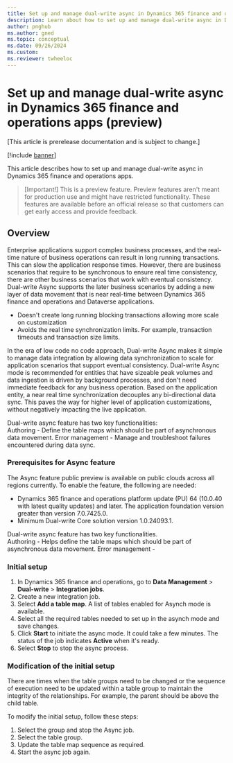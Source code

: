 ```yaml
---
title: Set up and manage dual-write async in Dynamics 365 finance and operations apps (preview)
description: Learn about how to set up and manage dual-write async in Dynamics 365 finance and operations apps.
author: pnghub
ms.author: gned
ms.topic: conceptual
ms.date: 09/26/2024
ms.custom:
ms.reviewer: twheeloc
---
```


# Set up and manage dual-write async in Dynamics 365 finance and operations apps (preview)

[This article is prerelease documentation and is subject to change.]

[!include [banner](../../includes/banner.md)]

This article describes how to set up and manage dual-write async in Dynamics 365 finance and operations apps.

>[Important!]
> This is a preview feature.
> Preview features aren't meant for production use and might have restricted functionality. These features are available before an official release so that customers can get early access and provide feedback.

## Overview 

Enterprise applications support complex business processes, and the real-time nature of business operations can result in long running transactions. This can slow the application response times. However, 
there are business scenarios that require to be synchronous to ensure real time consistency, there are other business scenarios that work with eventual consistency. 
Dual-write Async supports the later business scenarios by adding a new layer of data movement that is near real-time between Dynamics 365 finance and operations and Dataverse applications.
 - Doesn't create long running blocking transactions allowing more scale on customization
 - Avoids the real time synchronization limits. For example, transaction timeouts and transaction size limits. 

 
In the era of low code no code approach, Dual-write Async makes it simple to manage data integration by allowing data synchronization to scale for application scenarios that support eventual consistency. 
Dual-write Async mode is recommended for entities that have sizeable peak volumes and data ingestion is driven by background processes, and don't need immediate feedback for any business operation. Based on the application entity, a near real time synchronization decouples any bi-directional data sync. This paves the way for higher level of application customizations, without negatively impacting the live application.  


Dual-write async feature has two key functionalities:  
Authoring - Define the table maps which should be part of asynchronous data movement. 
Error management - Manage and troubleshoot failures encountered during data sync.

 
### Prerequisites for Async feature 
The Async feature public preview is available on public clouds across all regions currently. To enable the feature, the following are needed:  
 - Dynamics 365 finance and operations platform update (PU) 64 (10.0.40 with latest quality updates) and later. The application foundation version greater than version 7.0.7425.0.
 - Minimum Dual-write Core solution version 1.0.24093.1. 

Dual-write async feature has two key functionalities.  
Authoring - Helps define the table maps which should be part of asynchronous data movement. 
Error management - 



### Initial setup 

1. In Dynamics 365 finance and operations, go to **Data Management** > **Dual-write** > **Integration jobs**.
2. Create a new integration job.
3. Select **Add a table map**. A list of tables enabled for Asynch mode is available.
4. Select all the required tables needed to set up in the asynch mode and save changes.
5. Click **Start** to initiate the async mode. It could take a few minutes. The status of the job indicates **Active** when it's ready.
6. Select **Stop** to stop the async process.  

### Modification of the initial setup 
There are times when the table groups need to be changed or the sequence of execution need to be updated within a table group to maintain the integrity of the relationships. For example, the parent should be above the child table. 

To modify the initial setup, follow these steps: 
1. Select the group and stop the Async job.
2. Select the table group.
3. Update the table map sequence as required.
4. Start the async job again. 


 

 	 

 
